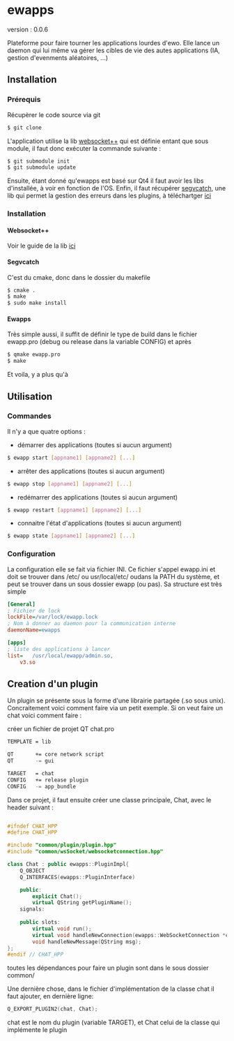 ewapps
======

version : 0.0.6

Plateforme pour faire tourner les applications lourdes d'ewo. Elle lance un daemon qui lui même va gérer les cibles de vie des autes applications (IA, gestion d'evenments aléatoires, ...)

Installation
-----

### Prérequis

Récupèrer le code source via git
```bash
$ git clone 
```
L'application utilise la lib [websocket++](https://github.com/zaphoyd/websocketpp) qui est définie entant que sous module, il faut donc exécuter la commande suivante :
```bash
$ git submodule init
$ git submodule update
```
Ensuite, étant donné qu'ewapps est basé sur Qt4 il faut avoir les libs d'installée, à voir en fonction de l'OS.
Enfin, il faut récupérer [segvcatch](http://code.google.com/p/segvcatch/), une lib qui permet la gestion des erreurs dans les plugins, à téléchartger [ici](http://code.google.com/p/segvcatch/downloads/detail?name=segvcatch-0.9.1.zip&can=2&q=)

### Installation

#### Websocket++

Voir le guide de la lib [ici](https://github.com/zaphoyd/websocketpp/wiki/Build-Library) 

#### Segvcatch

C'est du cmake, donc dans le dossier du makefile
```bash
$ cmake .
$ make
$ sudo make install
``` 

#### Ewapps

Très simple aussi, il suffit de définir le type de build dans le fichier ewapp.pro (debug ou release dans la variable CONFIG) et après

```bash
$ qmake ewapp.pro
$ make
``` 

Et voila, y a plus qu'à

Utilisation
-----

### Commandes

Il n'y a que quatre options :
- démarrer des applications (toutes si aucun argument)

```bash
$ ewapp start [appname1] [appname2] [...]
```

- arrêter des applications (toutes si aucun argument)

```bash
$ ewapp stop [appname1] [appname2] [...]
```

- redémarrer des applications (toutes si aucun argument)

```bash 
$ ewapp restart [appname1] [appname2] [...]
```

- connaitre l'état d'applications (toutes si aucun argument)

```bash 
$ ewapp state [appname1] [appname2] [...]
```

### Configuration

La configuration elle se fait via fichier INI. Ce fichier s'appel ewapp.ini et doit se trouver dans /etc/ ou usr/local/etc/ oudans la PATH du système, et peut se trouver dans un sous dossier ewapp (ou pas).
Sa structure est très simple
```ini
[General]
; Fichier de lock
lockFile=/var/lock/ewapp.lock
; Nom à donner au daemon pour la communication interne
daemonName=ewapps

[apps]
; liste des applications à lancer
list=	/usr/local/ewapp/admin.so,
	v3.so
```

Creation d'un plugin
-----

Un plugin se présente sous la forme d'une librairie partagée (.so sous unix).
Concraitement voici comment faire via un petit exemple. Si on veut faire un chat voici comment faire :

créer un fichier de projet QT chat.pro

```bash
TEMPLATE = lib

QT       += core network script
QT       -= gui

TARGET   = chat
CONFIG   += release plugin
CONFIG   -= app_bundle
```

Dans ce projet, il faut ensuite créer une classe principale, Chat, avec le header suivant :

```Cpp

#ifndef CHAT_HPP
#define CHAT_HPP

#include "common/plugin/plugin.hpp"
#include "common/wsSocket/websocketconnection.hpp"

class Chat : public ewapps::PluginImpl{
    Q_OBJECT
    Q_INTERFACES(ewapps::PluginInterface)

    public:
        explicit Chat();
        virtual QString getPluginName();
    signals:
        
    public slots:
        virtual void run();
        virtual void handleNewConnection(ewapps::WebSocketConnection *connection);
        void handleNewMessage(QString msg);
};
#endif // CHAT_HPP
```

toutes les dépendances pour faire un plugin sont dans le sous dossier common/

Une dernière chose, dans le fichier d'implémentation de la classe chat il faut ajouter, en dernière ligne:

```cpp
Q_EXPORT_PLUGIN2(chat, Chat);
```

chat est le nom du plugin (variable TARGET), et Chat celui de la classe qui implémente le plugin